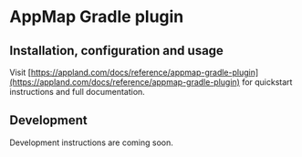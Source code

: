 # AppMap Gradle plugin

## Installation, configuration and usage

Visit [https://appland.com/docs/reference/appmap-gradle-plugin](https://appland.com/docs/reference/appmap-gradle-plugin)
for quickstart instructions and full documentation.

## Development
Development instructions are coming soon.
